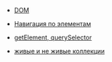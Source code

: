 - [DOM](https://learn.javascript.ru/dom-nodes)

- [Навигация по элементам](https://learn.javascript.ru/dom-navigation)

- [getElement, querySelector](https://learn.javascript.ru/searching-elements-dom)

- [живые и не живые коллекции](https://www-w3schools-com.translate.goog/js/js_htmldom_nodelist.asp?_x_tr_sl=en&_x_tr_tl=ru&_x_tr_hl=ru&_x_tr_pto=sc)

